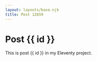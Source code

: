 ```yaml
---
layout: layouts/base.njk
title: Post 12659
---
```


# Post {{ id }}

This is post {{ id }} in my Eleventy project.

